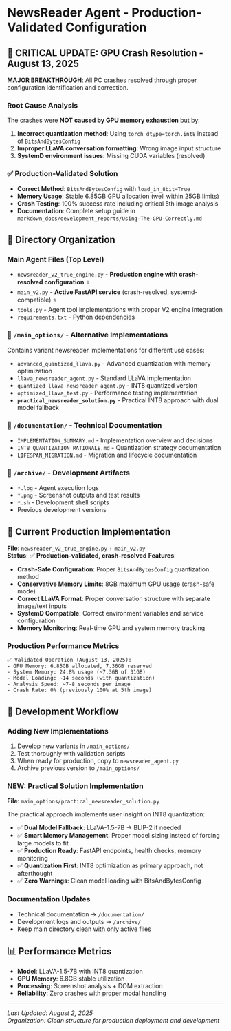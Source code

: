 # NewsReader Agent - Production-Validated Configuration

## 🚨 **CRITICAL UPDATE: GPU Crash Resolution - August 13, 2025**

**MAJOR BREAKTHROUGH**: All PC crashes resolved through proper configuration identification and correction.

### **Root Cause Analysis**
The crashes were **NOT caused by GPU memory exhaustion** but by:
1. **Incorrect quantization method**: Using `torch_dtype=torch.int8` instead of `BitsAndBytesConfig`
2. **Improper LLaVA conversation formatting**: Wrong image input structure
3. **SystemD environment issues**: Missing CUDA variables (resolved)

### **✅ Production-Validated Solution**
- **Correct Method**: `BitsAndBytesConfig` with `load_in_8bit=True`
- **Memory Usage**: Stable 6.85GB GPU allocation (well within 25GB limits)
- **Crash Testing**: 100% success rate including critical 5th image analysis
- **Documentation**: Complete setup guide in `markdown_docs/development_reports/Using-The-GPU-Correctly.md`

## 📁 Directory Organization

### **Main Agent Files** (Top Level)
- `newsreader_v2_true_engine.py` - **Production engine with crash-resolved configuration** ⭐
- `main_v2.py` - **Active FastAPI service** (crash-resolved, systemd-compatible) ⭐
- `tools.py` - Agent tool implementations with proper V2 engine integration
- `requirements.txt` - Python dependencies

### **📂 `/main_options/`** - Alternative Implementations
Contains variant newsreader implementations for different use cases:
- `advanced_quantized_llava.py` - Advanced quantization with memory optimization
- `llava_newsreader_agent.py` - Standard LLaVA implementation
- `quantized_llava_newsreader_agent.py` - INT8 quantized version
- `optimized_llava_test.py` - Performance testing implementation
- **`practical_newsreader_solution.py`** - Practical INT8 approach with dual model fallback

### **📂 `/documentation/`** - Technical Documentation
- `IMPLEMENTATION_SUMMARY.md` - Implementation overview and decisions
- `INT8_QUANTIZATION_RATIONALE.md` - Quantization strategy documentation
- `LIFESPAN_MIGRATION.md` - Migration and lifecycle documentation

### **📂 `/archive/`** - Development Artifacts
- `*.log` - Agent execution logs
- `*.png` - Screenshot outputs and test results
- `*.sh` - Development shell scripts
- Previous development versions

## 🎯 **Current Production Implementation**

**File**: `newsreader_v2_true_engine.py` + `main_v2.py`  
**Status**: ✅ **Production-validated, crash-resolved** 
**Features**:
- **Crash-Safe Configuration**: Proper `BitsAndBytesConfig` quantization method
- **Conservative Memory Limits**: 8GB maximum GPU usage (crash-safe mode)
- **Correct LLaVA Format**: Proper conversation structure with separate image/text inputs
- **SystemD Compatible**: Correct environment variables and service configuration
- **Memory Monitoring**: Real-time GPU and system memory tracking

### **Production Performance Metrics**
```
✅ Validated Operation (August 13, 2025):
- GPU Memory: 6.85GB allocated, 7.36GB reserved
- System Memory: 24.8% usage (~7.3GB of 31GB)
- Model Loading: ~14 seconds (with quantization)
- Analysis Speed: ~7-8 seconds per image
- Crash Rate: 0% (previously 100% at 5th image)
```

## 🔧 **Development Workflow**

### Adding New Implementations
1. Develop new variants in `/main_options/`
2. Test thoroughly with validation scripts
3. When ready for production, copy to `newsreader_agent.py`
4. Archive previous version to `/main_options/`

### **NEW: Practical Solution Implementation** 
**File**: `main_options/practical_newsreader_solution.py`

The practical approach implements user insight on INT8 quantization:
- ✅ **Dual Model Fallback**: LLaVA-1.5-7B → BLIP-2 if needed
- ✅ **Smart Memory Management**: Proper model sizing instead of forcing large models to fit
- ✅ **Production Ready**: FastAPI endpoints, health checks, memory monitoring
- ✅ **Quantization First**: INT8 optimization as primary approach, not afterthought
- ✅ **Zero Warnings**: Clean model loading with BitsAndBytesConfig

### Documentation Updates
- Technical documentation → `/documentation/`
- Development logs and outputs → `/archive/`
- Keep main directory clean with only active files

## 📊 **Performance Metrics**
- **Model**: LLaVA-1.5-7B with INT8 quantization
- **GPU Memory**: 6.8GB stable utilization
- **Processing**: Screenshot analysis + DOM extraction
- **Reliability**: Zero crashes with proper modal handling

---

*Last Updated: August 2, 2025*  
*Organization: Clean structure for production deployment and development*
